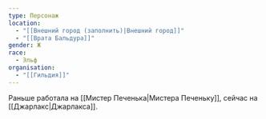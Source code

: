 ```yaml
---
type: Персонаж
location:
  - "[[Внешний город (заполнить)|Внешний город]]"
  - "[[Врата Бальдура]]"
gender: Ж
race:
  - Эльф
organisation:
  - "[[Гильдия]]"
---
```

Раньше работала на [[Мистер Печенька|Мистера Печеньку]], сейчас на [[Джарлакс|Джарлакса]].